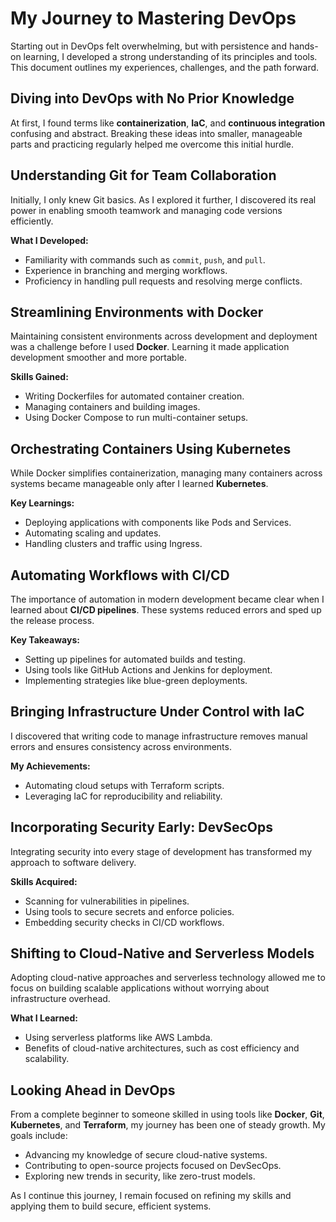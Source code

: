 # My Journey to Mastering DevOps

Starting out in DevOps felt overwhelming, but with persistence and hands-on learning, I developed a strong understanding of its principles and tools. This document outlines my experiences, challenges, and the path forward.

## Diving into DevOps with No Prior Knowledge

At first, I found terms like **containerization**, **IaC**, and **continuous integration** confusing and abstract. Breaking these ideas into smaller, manageable parts and practicing regularly helped me overcome this initial hurdle.

## Understanding Git for Team Collaboration

Initially, I only knew Git basics. As I explored it further, I discovered its real power in enabling smooth teamwork and managing code versions efficiently.

**What I Developed:**
- Familiarity with commands such as `commit`, `push`, and `pull`.
- Experience in branching and merging workflows.
- Proficiency in handling pull requests and resolving merge conflicts.

## Streamlining Environments with Docker

Maintaining consistent environments across development and deployment was a challenge before I used **Docker**. Learning it made application development smoother and more portable.

**Skills Gained:**
- Writing Dockerfiles for automated container creation.
- Managing containers and building images.
- Using Docker Compose to run multi-container setups.

## Orchestrating Containers Using Kubernetes

While Docker simplifies containerization, managing many containers across systems became manageable only after I learned **Kubernetes**.

**Key Learnings:**
- Deploying applications with components like Pods and Services.
- Automating scaling and updates.
- Handling clusters and traffic using Ingress.

## Automating Workflows with CI/CD

The importance of automation in modern development became clear when I learned about **CI/CD pipelines**. These systems reduced errors and sped up the release process.

**Key Takeaways:**
- Setting up pipelines for automated builds and testing.
- Using tools like GitHub Actions and Jenkins for deployment.
- Implementing strategies like blue-green deployments.

## Bringing Infrastructure Under Control with IaC

I discovered that writing code to manage infrastructure removes manual errors and ensures consistency across environments.

**My Achievements:**
- Automating cloud setups with Terraform scripts.
- Leveraging IaC for reproducibility and reliability.

## Incorporating Security Early: DevSecOps

Integrating security into every stage of development has transformed my approach to software delivery.

**Skills Acquired:**
- Scanning for vulnerabilities in pipelines.
- Using tools to secure secrets and enforce policies.
- Embedding security checks in CI/CD workflows.

## Shifting to Cloud-Native and Serverless Models

Adopting cloud-native approaches and serverless technology allowed me to focus on building scalable applications without worrying about infrastructure overhead.

**What I Learned:**
- Using serverless platforms like AWS Lambda.
- Benefits of cloud-native architectures, such as cost efficiency and scalability.

## Looking Ahead in DevOps

From a complete beginner to someone skilled in using tools like **Docker**, **Git**, **Kubernetes**, and **Terraform**, my journey has been one of steady growth. My goals include:
- Advancing my knowledge of secure cloud-native systems.
- Contributing to open-source projects focused on DevSecOps.
- Exploring new trends in security, like zero-trust models.

As I continue this journey, I remain focused on refining my skills and applying them to build secure, efficient systems.
